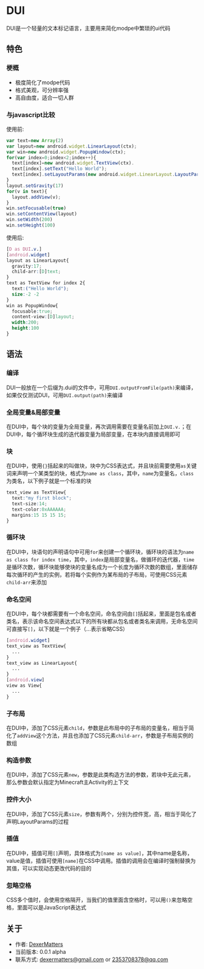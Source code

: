 # DUI
DUI是一个轻量的文本标记语言，主要用来简化modpe中繁琐的ui代码
## 特色
### 梗概
- 极度简化了modpe代码
- 格式美观，可分辨率强
- 高自由度，适合一切人群
### 与javascript比较
使用前:
```javascript
var text=new Array(2)
var layout=new android.widget.LinearLayout(ctx);
var win=new android.widget.PopupWindow(ctx);
for(var index=0;index<2;index++){
  text[index]=new android.widget.TextView(ctx).
  text[index].setText("Hello World"); 
  text[index].setLayoutParams(new android.widget.LinearLayout.LayoutParams(-2,-2))
}
layout.setGravity(17)
for(v in text){
  layout.addView(v);
}
win.setFocusable(true)
win.setContentView(layout)
win.setWidth(200)
win.setHeight(100)
```
使用后:
```css
[D as DUI.v.]
[android.widget]
layout as LinearLayout{
  gravity:17;
  child-arr:[D]text;
}
text as TextView for index 2{
  text:("Hello World");
  size:-2 -2
}
win as PopupWindow{
  focusable:true;
  content-view:[D]layout;
  width:200;
  height:100
}

```
## 语法
### 编译
DUI一般放在一个后缀为.dui的文件中，可用`DUI.outputFromFile(path)`来编译，如果仅仅测试DUI，可用`DUI.output(path)`来编译
### 全局变量&局部变量
在DUI中，每个块的变量为全局变量，再次调用需要在变量名前加上`DUI.v.`；在DUI中，每个循环块生成的迭代器变量为局部变量，在本块内直接调用即可
### 块
在DUI中，使用`{}`括起来的叫做块，块中为CSS表达式，并且块前需要使用`as`关键词来声明一个某类型的块，格式为`name as class`，其中，`name`为变量名，`class`为类名，以下例子就是一个标准的块  
```css
text_view as TextView{
  text:"my first block";
  text-size:14;
  text-color:0xAAAAAA;
  margins:15 15 15 15;
}
```
### 循环块
在DUI中，块语句的声明语句中可用`for`来创建一个循环块，循环块的语法为`name as class for index time`，其中，`index`是局部变量名，做循环的迭代器，`time`是循环次数，循环块能够使块的变量名成为一个长度为循环次数的数组，里面储存每次循环的产生的实例，若将每个实例作为某布局的子布局，可使用CSS元素`child-arr`来添加
### 命名空间
在DUI中，每个块都需要有一个命名空间，命名空间由`[]`括起来，里面是包名或者类名，表示该命名空间表达式以下的所有块都从包名或者类名来调用，无命名空间可直接写`[]`，以下就是一个例子（...表示省略CSS）
```css
[android.widget]
text_view as TextView{
  ...
}
text_view as LinearLayout{
  ...
}
[android.view]
view as View{
  ...
}
```
### 子布局
在DUI中，添加了CSS元素`child`，参数是此布局中的子布局的变量名，相当于简化了`addView`这个方法，并且也添加了CSS元素`child-arr`，参数是子布局实例的数组
### 构造参数
在DUI中，添加了CSS元素`new`，参数是此类构造方法的参数，若块中无此元素，那么参数会默认指定为Minecraft主Activity的上下文
### 控件大小
在DUI中，添加了CSS元素`size`，参数有两个，分别为控件宽，高，相当于简化了声明LayoutParams的过程
### 插值
在DUI中，插值可用`[]`声明，具体格式为`[name as value]`，其中name是名称，value是值，插值可使用`[name]`在CSS中调用。插值的调用会在编译时强制替换为其值，可以实现动态更改代码的目的
### 忽略空格
CSS多个值时，会使用空格隔开，当我们的值里面含空格时，可以用`()`来忽略空格，里面可以是JavaScript表达式
## 关于
- 作者: [DexerMatters](https://github.com/DexerMatters)
- 当前版本: 0.0.1 alpha
- 联系方式: dexermatters@gmail.com or 2353708378@qq.com  
